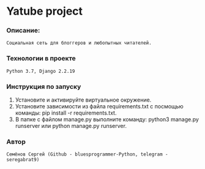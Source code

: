 # Yatube project


### Описание: 
	Социальная сеть для блоггеров и любопытных читателей. 
    
### Технологии в проекте
	Python 3.7, Django 2.2.19

### Инструкция по запуску
1. Установите и активируйте виртуальное окружение.
2. Установите зависимости из файла requirements.txt с посмощью команды: pip install -r requirements.txt.
3. В папке с файлом manage.py выполните команду: python3 manage.py runserver или python manage.py runserver.

### Автор
	Семёнов Сергей (Github - bluesprogrammer-Python, telegram - seregabrat9)
